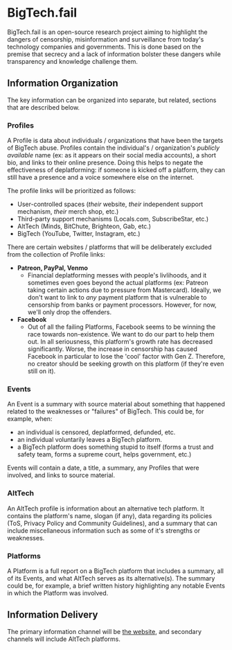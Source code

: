 # BigTech.fail

BigTech.fail is an open-source research project aiming to highlight the dangers of censorship, misinformation and surveillance from today's technology companies and governments.
This is done based on the premise that secrecy and a lack of information bolster these dangers while transparency and knowledge challenge them.

## Information Organization

The key information can be organized into separate, but related, sections that are described below.

### Profiles

A Profile is data about individuals / organizations that have been the targets of BigTech abuse.
Profiles contain the individual's / organization's _publicly available_ name (ex: as it appears on their social media accounts), a short bio, and links to their online presence.
Doing this helps to negate the effectiveness of deplatforming: if someone is kicked off a platform, they can still have a presence and a voice somewhere else on the internet.

The profile links will be prioritized as follows:
- User-controlled spaces (_their_ website, _their_ independent support mechanism, _their_ merch shop, etc.)
- Third-party support mechanisms (Locals.com, SubscribeStar, etc.)
- AltTech (Minds, BitChute, Brighteon, Gab, etc.)
- BigTech (YouTube, Twitter, Instagram, etc.)

There are certain websites / platforms that will be deliberately excluded from the collection of Profile links:
- **Patreon, PayPal, Venmo**
  - Financial deplatforming messes with people's livlihoods, and it sometimes even goes beyond the actual platforms (ex: Patreon taking certain actions due to pressure from Mastercard). Ideally, we don't want to link to _any_ payment platform that is vulnerable to censorship from banks or payment processors. However, for now, we'll only drop the offenders.
- **Facebook**
  - Out of all the failing Platforms, Facebook seems to be winning the race towards non-existence. We want to do our part to help them out. In all seriousness, this platform's growth rate has decreased significantly. Worse, the increase in censorship has caused Facebook in particular to lose the 'cool' factor with Gen Z. Therefore, no creator should be seeking growth on this platform (if they're even still on it).

### Events

An Event is a summary with source material about something that happened related to the weaknesses or "failures" of BigTech.
This could be, for example, when:
- an individual is censored, deplatformed, defunded, etc.
- an individual voluntarily leaves a BigTech platform.
- a BigTech platform does something stupid to itself (forms a trust and safety team, forms a supreme court, helps government, etc.)

Events will contain a date, a title, a summary, any Profiles that were involved, and links to source material.

### AltTech

An AltTech profile is information about an alternative tech platform.
It contains the platform's name, slogan (if any), data regarding its policies (ToS, Privacy Policy and Community Guidelines), and a summary that can include miscellaneous information such as some of it's strengths or weaknesses.

### Platforms

A Platform is a full report on a BigTech platform that includes a summary, all of its Events, and what AltTech serves as its alternative(s).
The summary could be, for example, a brief written history highlighting any notable Events in which the Platform was involved.

## Information Delivery

The primary information channel will be [the website](../website/), and secondary channels will include AltTech platforms.
